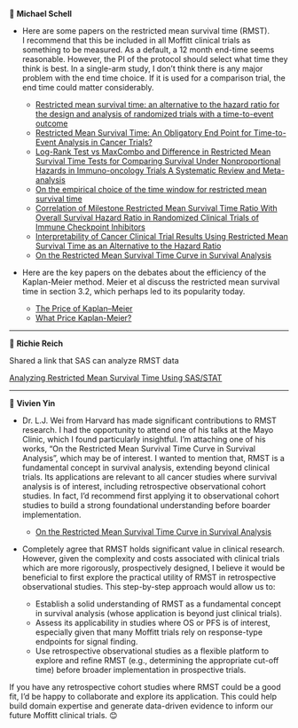 :email: **Michael Schell**

- Here are some papers on the restricted mean survival time (RMST).  
I recommend that this be included in all Moffitt clinical trials as something to be measured.  As a default, a 12 month end-time seems reasonable.  However, the PI of the protocol should select what time they think is best.  In a single-arm study, I don’t think there is any major problem with the end time choice.  If it is used for a comparison trial, the end time could matter considerably.

    - [Restricted mean survival time: an alternative to the hazard ratio for the design and analysis of randomized trials with a time-to-event outcome](Royston-Parmar-2013-Restricted%20mean%20survival%20time.pdf)
    - [Restricted Mean Survival Time: An Obligatory End Point for Time-to-Event Analysis in Cancer Trials?](A'Hern-2016-Restricted%20mean%20survival%20time.pdf)
    - [Log-Rank Test vs MaxCombo and Difference in Restricted Mean Survival Time Tests for Comparing Survival Under Nonproportional Hazards in Immuno-oncology Trials A Systematic Review and Meta-analysis](Mukhopadhyay-2022-Log-rank%20test%20vs%20MaxCombo%20and%20difference%20in%20restricted%20mean%20survival%20time%20tests.pdf)
    - [On the empirical choice of the time window for restricted mean survival time](Tian-etal-2020-On%20the%20empirical%20choice%20of%20the%20time%20window%20for%20restricted%20mean%20survival%20time.pdf)
    - [Correlation of Milestone Restricted Mean Survival Time Ratio With Overall Survival Hazard Ratio in Randomized Clinical Trials of Immune Checkpoint Inhibitors](Wang-etal-2019-Correlation%20of%20Milestone%20Restricted%20Mean%20Survival%20Time%20Ratio%20to%20Overall%20Survival.pdf)
    - [Interpretability of Cancer Clinical Trial Results Using Restricted Mean Survival Time as an Alternative to the Hazard Ratio](Pak-etal-2017-Interpretability%20of%20cancer%20clinical%20trial%20results%20using%20restricted%20mean%20survival%20time.pdf)
    - [On the Restricted Mean Survival Time Curve in Survival Analysis](Zhao-etal-2016-On%20the%20restricted%20mean%20survival%20time%20curve%20in%20survival%20analysis.pdf)

- Here are the key papers on the debates about the efficiency of the Kaplan-Meier method. Meier et al discuss the restricted mean survival time in section 3.2, which perhaps led to its popularity today.

    - [The Price of Kaplan–Meier](Meier-etal-2004-The%20Price%20of%20Kaplan-Meier.pdf)
    - [What Price Kaplan-Meier?](Miller-1983-What%20Price%20Kaplan-Meier%201983.pdf)
<hr>

:email: **Richie Reich**

Shared a link that SAS can analyze RMST data 

[Analyzing Restricted Mean Survival Time Using SAS/STAT](Analyzing%20restricted%20mean%20survival%20time%20using%20SAS_STAT.pdf)
<hr>

:email: **Vivien Yin**

- Dr. L.J. Wei from Harvard has made significant contributions to RMST research. I had the opportunity to attend one of his talks at the Mayo Clinic, which I found particularly insightful. I’m attaching one of his works, “On the Restricted Mean Survival Time Curve in Survival Analysis”, which may be of interest.
I wanted to mention that, RMST is a fundamental concept in survival analysis, extending beyond clinical trials. Its applications are relevant to all cancer studies where survival analysis is of interest, including retrospective observational cohort studies. In fact, I’d recommend first applying it to observational cohort studies to build a strong foundational understanding before boarder implementation.
    - [On the Restricted Mean Survival Time Curve in Survival Analysis](Zhao-etal-2016-On%20the%20restricted%20mean%20survival%20time%20curve%20in%20survival%20analysis.pdf)

- Completely agree that RMST holds significant value in clinical research. However, given the complexity and costs associated with clinical trials which are more rigorously, prospectively designed, I believe it would be beneficial to first explore the practical utility of RMST in retrospective observational studies. This step-by-step approach would allow us to:

    - Establish a solid understanding of RMST as a fundamental concept in survival analysis (whose application is beyond just clinical trials).
    - Assess its applicability in studies where OS or PFS is of interest, especially given that many Moffitt trials rely on response-type endpoints for signal finding.
    - Use retrospective observational studies as a flexible platform to explore and refine RMST (e.g., determining the appropriate cut-off time) before broader implementation in prospective trials.

If you have any retrospective cohort studies where RMST could be a good fit, I’d be happy to collaborate and explore its application. This could help build domain expertise and generate data-driven evidence to inform our future Moffitt clinical trials. 😊
